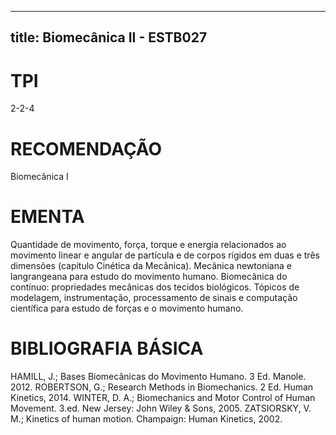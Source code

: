 
---
title: Biomecânica II - ESTB027 
---

# TPI

2-2-4

# RECOMENDAÇÃO

Biomecânica I

# EMENTA

Quantidade de movimento, força, torque e energia relacionados ao movimento linear e angular de partícula e de corpos rígidos em duas e três dimensões (capítulo Cinética da Mecânica). Mecânica newtoniana e langrangeana para estudo do movimento humano. Biomecânica do contínuo: propriedades mecânicas dos tecidos biológicos. Tópicos de modelagem, instrumentação, processamento de sinais e computação científica para estudo de forças e o movimento humano.

# BIBLIOGRAFIA BÁSICA

HAMILL, J.; Bases Biomecânicas do Movimento Humano. 3 Ed. Manole. 2012.
ROBERTSON, G.; Research Methods in Biomechanics. 2 Ed. Human Kinetics, 2014.
WINTER, D. A.; Biomechanics and Motor Control of Human Movement. 3.ed. New Jersey: John Wiley & Sons, 2005.
ZATSIORSKY, V. M.; Kinetics of human motion. Champaign: Human Kinetics, 2002.
        